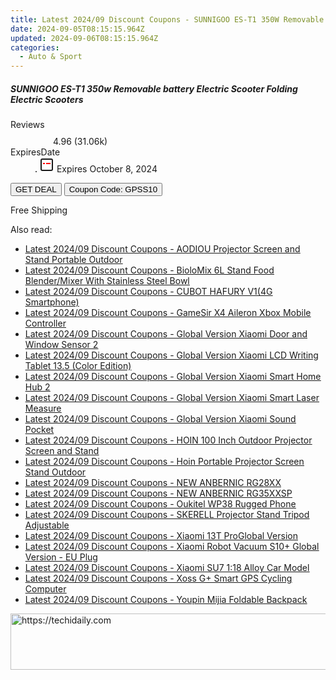 ```yaml
---
title: Latest 2024/09 Discount Coupons - SUNNIGOO ES-T1 350W Removable Battery Electric Scooter Folding Electric Scooters
date: 2024-09-05T08:15:15.964Z
updated: 2024-09-06T08:15:15.964Z
categories:
  - Auto & Sport
---
```



<div class="max-w-4xl mx-auto grid grid-cols-1 lg:max-w-5xl lg:gap-x-20 lg:grid-cols-2">
  <div class="relative p-3 col-start-1 row-start-1 flex flex-col-reverse rounded-lg bg-gradient-to-t from-black/75 via-black/0 sm:bg-none sm:row-start-2 sm:p-0 lg:row-start-1">
    <h5 class="mt-1 text-lg font-semibold text-white sm:text-slate-900 md:text-2xl dark:sm:text-white">SUNNIGOO ES-T1 350w Removable battery Electric Scooter Folding Electric Scooters</h5>
  </div>
  
  <div class="col-start-1 col-end-3 row-start-1 grid gap-4 sm:mb-6 sm:grid-cols-4 lg:col-start-2 lg:row-span-6 lg:row-end-6 lg:mb-0 lg:gap-6">
    
  </div>
  <dl class="row-start-2 mt-4 flex items-center text-xs font-medium sm:row-start-3 sm:mt-1 md:mt-2.5 lg:row-start-2">
    <dt class="sr-only">Reviews</dt>
    <dd class="flex items-center text-indigo-600 dark:text-indigo-400">
      <svg width="24" height="24" fill="none" aria-hidden="true" class="mr-1 stroke-current dark:stroke-indigo-500">
        <path d="m12 5 2 5h5l-4 4 2.103 5L12 16l-5.103 3L9 14l-4-4h5l2-5Z" stroke-width="2" stroke-linecap="round" stroke-linejoin="round" />
      </svg>
      <span>4.96 <span class="font-normal text-slate-400">(31.06k)</span></span>
    </dd>
    <dt class="sr-only">ExpiresDate</dt>
    <dd class="flex items-center">
      <svg width="2" height="2" aria-hidden="true" fill="currentColor" class="mx-3 text-slate-300">
        <circle cx="1" cy="1" r="1" />
      </svg>
      <svg width="24" height="24" viewBox="0 0 24 24" fill="none" stroke="currentColor" stroke-width="2">
        <rect x="3" y="3" width="18" height="18" rx="2" fill="#fff" />
        <path d="M6 10L18 10" stroke="red" stroke-width="2" fill="none" />
        <path d="M10 6L10 18" stroke="#fff" stroke-width="2" fill="none" />
      </svg>
      Expires October 8, 2024    </dd>
  </dl>
  <div class="col-start-1 row-start-3 mt-4 self-center sm:col-start-2 sm:row-span-2 sm:row-start-2 sm:mt-0 lg:col-start-1 lg:row-start-3 lg:row-end-4 lg:mt-6">
    <button type="button" onClick="javascript:window.open(decodeURIComponent('https%3A%2F%2Fwww.shareasale.com%2Fu.cfm%3Fd%3D1118470%26m%3D97331%26u%3D4338022'), '_blank');void(0);" class="rounded-lg bg-red-600 px-3 py-2 text-sm font-medium leading-6 text-white">GET DEAL</button>
    <button type="button" onClick="javascript:window.open(decodeURIComponent('https%3A%2F%2Fwww.shareasale.com%2Fu.cfm%3Fd%3D1118470%26m%3D97331%26u%3D4338022'), '_blank');void(0);" class="border-dashed border-2 border-indigo-600 bg-green-100 text-sm leading-6 font-medium py-2 px-3 rounded-lg">Coupon Code: GPSS10</button>
  </div>
  <p class="col-start-1 mt-4 text-sm leading-6 sm:col-span-2 lg:col-span-1 lg:row-start-4 lg:mt-6 dark:text-slate-400">
    Free Shipping 
  </p>
</div>
<span class="atpl-alsoreadstyle">Also read:</span>
<div><ul>
<li><a href="https://coupons.techidaily.com/coupon-1117906-share-97331-sale/"><u>Latest 2024/09 Discount Coupons - AODIOU Projector Screen and Stand Portable Outdoor</u></a></li>
<li><a href="https://coupons.techidaily.com/coupon-1117900-share-97331-sale/"><u>Latest 2024/09 Discount Coupons - BioloMix 6L Stand Food Blender/Mixer With Stainless Steel Bowl</u></a></li>
<li><a href="https://coupons.techidaily.com/coupon-1117916-share-97331-sale/"><u>Latest 2024/09 Discount Coupons - CUBOT HAFURY V1(4G Smartphone)</u></a></li>
<li><a href="https://coupons.techidaily.com/coupon-1117899-share-97331-sale/"><u>Latest 2024/09 Discount Coupons - GameSir X4 Aileron Xbox Mobile Controller</u></a></li>
<li><a href="https://coupons.techidaily.com/coupon-1117912-share-97331-sale/"><u>Latest 2024/09 Discount Coupons - Global Version Xiaomi Door and Window Sensor 2</u></a></li>
<li><a href="https://coupons.techidaily.com/coupon-1117910-share-97331-sale/"><u>Latest 2024/09 Discount Coupons - Global Version Xiaomi LCD Writing Tablet 13.5  (Color Edition)</u></a></li>
<li><a href="https://coupons.techidaily.com/coupon-1117913-share-97331-sale/"><u>Latest 2024/09 Discount Coupons - Global Version Xiaomi Smart Home Hub 2</u></a></li>
<li><a href="https://coupons.techidaily.com/coupon-1117911-share-97331-sale/"><u>Latest 2024/09 Discount Coupons - Global Version Xiaomi Smart Laser Measure</u></a></li>
<li><a href="https://coupons.techidaily.com/coupon-1117914-share-97331-sale/"><u>Latest 2024/09 Discount Coupons - Global Version Xiaomi Sound Pocket</u></a></li>
<li><a href="https://coupons.techidaily.com/coupon-1117905-share-97331-sale/"><u>Latest 2024/09 Discount Coupons - HOIN 100 Inch Outdoor Projector Screen and Stand</u></a></li>
<li><a href="https://coupons.techidaily.com/coupon-1117907-share-97331-sale/"><u>Latest 2024/09 Discount Coupons - Hoin Portable Projector Screen Stand Outdoor</u></a></li>
<li><a href="https://coupons.techidaily.com/coupon-1117903-share-97331-sale/"><u>Latest 2024/09 Discount Coupons - NEW ANBERNIC RG28XX</u></a></li>
<li><a href="https://coupons.techidaily.com/coupon-1117915-share-97331-sale/"><u>Latest 2024/09 Discount Coupons - NEW ANBERNIC RG35XXSP</u></a></li>
<li><a href="https://coupons.techidaily.com/coupon-1117917-share-97331-sale/"><u>Latest 2024/09 Discount Coupons - Oukitel WP38 Rugged Phone</u></a></li>
<li><a href="https://coupons.techidaily.com/coupon-1117904-share-97331-sale/"><u>Latest 2024/09 Discount Coupons - SKERELL Projector Stand Tripod Adjustable</u></a></li>
<li><a href="https://coupons.techidaily.com/coupon-1117908-share-97331-sale/"><u>Latest 2024/09 Discount Coupons - Xiaomi 13T ProGlobal Version</u></a></li>
<li><a href="https://coupons.techidaily.com/coupon-1117902-share-97331-sale/"><u>Latest 2024/09 Discount Coupons - Xiaomi Robot Vacuum S10+ Global Version - EU Plug</u></a></li>
<li><a href="https://coupons.techidaily.com/coupon-1117909-share-97331-sale/"><u>Latest 2024/09 Discount Coupons - Xiaomi SU7 1:18 Alloy Car Model</u></a></li>
<li><a href="https://coupons.techidaily.com/coupon-1117898-share-97331-sale/"><u>Latest 2024/09 Discount Coupons - Xoss G+ Smart GPS Cycling Computer</u></a></li>
<li><a href="https://coupons.techidaily.com/coupon-1117901-share-97331-sale/"><u>Latest 2024/09 Discount Coupons - Youpin Mijia Foldable Backpack</u></a></li>
</ul></div>

<ins class="adsbygoogle"
      style="display:block"
      data-ad-client="ca-pub-7571918770474297"
      data-ad-slot="8358498916"
      data-ad-format="auto"
      data-full-width-responsive="true"></ins>
<!-- affiliate ads begin -->
<a href="https://ephamedtechinc.pxf.io/c/5597632/2136617/26400" target="_top" id="2136617">
  <img src="//a.impactradius-go.com/display-ad/26400-2136617" border="0" alt="https://techidaily.com" width="728" height="90"/>
</a>
<img height="0" width="0" src="https://ephamedtechinc.pxf.io/i/5597632/2136617/26400" style="position:absolute;visibility:hidden;" border="0" />
<!-- affiliate ads end -->